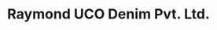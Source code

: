 ---
title: "Raymond UCO Denim Pvt. Ltd."
url: /yavatmal/raymond-uco-denim-pvt-ltd/
shop: clothes
---